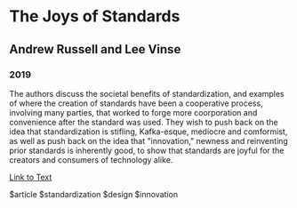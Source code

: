 # The Joys of Standards
## Andrew Russell and Lee Vinse
### 2019

The authors discuss the societal benefits of standardization, and examples of where the creation of standards have been a cooperative process, involving many parties, that worked to forge more coorporation and convenience after the standard was used. They wish to push back on the idea that standardization is stifling, Kafka-esque, mediocre and comformist, as well as push back on the idea that "innovation," newness and reinventing prior standards is inherently good, to show that standards are joyful for the creators and consumers of technology alike.

[Link to Text](https://www.nytimes.com/2019/02/16/opinion/sunday/standardization.html)

$article $standardization $design $innovation 